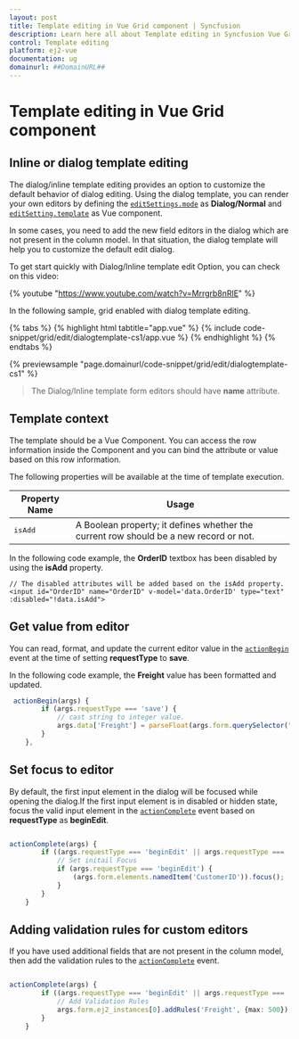 ```yaml
---
layout: post
title: Template editing in Vue Grid component | Syncfusion
description: Learn here all about Template editing in Syncfusion Vue Grid component of Syncfusion Essential JS 2 and more.
control: Template editing 
platform: ej2-vue
documentation: ug
domainurl: ##DomainURL##
---
```


# Template editing in Vue Grid component

## Inline or dialog template editing

The dialog/inline template editing provides an option to customize the default behavior of dialog editing. Using the dialog template, you can render your own editors by defining the [`editSettings.mode`](https://ej2.syncfusion.com/vue/documentation/api/grid/editSettings/#mode) as **Dialog/Normal** and [`editSetting.template`](https://ej2.syncfusion.com/vue/documentation/api/grid/editSettings/#template) as Vue component.

In some cases, you need to add the new field editors in the dialog which are not present in the column model. In that situation, the dialog template will help you to customize the default edit dialog.

To get start quickly with Dialog/Inline template edit Option, you can check on this video:

{% youtube "https://www.youtube.com/watch?v=Mrrgrb8nRlE" %}

In the following sample, grid enabled with dialog template editing.

{% tabs %}
{% highlight html tabtitle="app.vue" %}
{% include code-snippet/grid/edit/dialogtemplate-cs1/app.vue %}
{% endhighlight %}
{% endtabs %}
        
{% previewsample "page.domainurl/code-snippet/grid/edit/dialogtemplate-cs1" %}

> The Dialog/Inline template form editors should have **name** attribute.

## Template context

The template should be a Vue Component. You can access the row information inside the Component and you can bind the attribute or value based on this row information.

The following properties will be available at the time of template execution.

| Property Name | Usage |
|---------------|--------|
| <kbd>isAdd</kbd> |  A Boolean property; it defines whether the current row should be a new record or not. |

In the following code example, the **OrderID** textbox has been disabled by using the **isAdd** property.

```
// The disabled attributes will be added based on the isAdd property.
<input id="OrderID" name="OrderID" v-model='data.OrderID' type="text" :disabled="!data.isAdd">

```

## Get value from editor

You can read, format, and update the current editor value in the  [`actionBegin`](https://ej2.syncfusion.com/vue/documentation/api/grid/#actionbegin) event at the time of setting **requestType** to **save**.

In the following code example, the **Freight** value has been formatted and updated.

```ts
 actionBegin(args) {
        if (args.requestType === 'save') {
            // cast string to integer value.
            args.data['Freight'] = parseFloat(args.form.querySelector("#Freight").value);
        }
    },

```

## Set focus to editor

By default, the first input element in the dialog will be focused while opening the dialog.If the first input element is in disabled or hidden state, focus the valid input element in the [`actionComplete`](https://ej2.syncfusion.com/vue/documentation/api/grid/#actioncomplete) event based on **requestType** as **beginEdit**.

```ts

actionComplete(args) {
        if ((args.requestType === 'beginEdit' || args.requestType === 'add')) {
            // Set initail Focus
            if (args.requestType === 'beginEdit') {
                (args.form.elements.namedItem('CustomerID')).focus();
            }
        }
    }

```

## Adding validation rules for custom editors

If you have used additional fields that are not present in the column model, then add the validation rules to the [`actionComplete`](https://ej2.syncfusion.com/vue/documentation/api/grid/#actioncomplete) event.

```ts

actionComplete(args) {
        if ((args.requestType === 'beginEdit' || args.requestType === 'add')) {
            // Add Validation Rules
            args.form.ej2_instances[0].addRules('Freight', {max: 500});
        }
    }

```